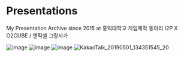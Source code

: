 # Presentations
My Presentation Archive since 2015
at 홍익대학교 게임제작 동아리 I2P X O2CUBE / 엔픽셀 그랑사가

![image](https://github.com/Sophriel/Presentations/assets/32302066/18eba0c6-fbcd-4e31-9abe-7a2e3984a3d3)
![image](https://github.com/Sophriel/Presentations/assets/32302066/99facdc6-d416-4381-b615-2fbaebb79f98)
![image](https://github.com/Sophriel/Presentations/assets/32302066/0970cd2f-9f9c-49b8-a62a-63e4040f35f0)
![KakaoTalk_20190501_134351545_20](https://github.com/Sophriel/Presentations/assets/32302066/e720d0ec-77e5-4826-8da1-df9075162265)
